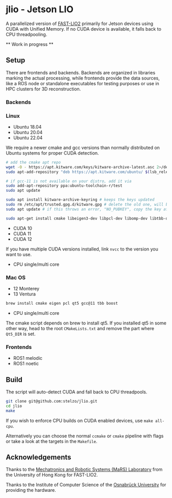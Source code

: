 # jlio - Jetson LIO

A parallelized version of [FAST-LIO2](https://github.com/hku-mars/FAST_LIO) primarily for Jetson devices using CUDA with Unified Memory. If no CUDA device is available, it falls back to CPU threadpooling.

** Work in progress **

## Setup
There are frontends and backends. Backends are organized in libraries marking the actual processing, while frontends provide the data sources, like a ROS node or standalone executables for testing purposes or use in HPC clusters for 3D reconstruction.

### Backends

### Linux
- Ubuntu 18.04
- Ubuntu 20.04
- Ubuntu 22.04

We require a newer cmake and gcc versions than normally distributed on Ubuntu systems for proper CUDA detection.
```bash
# add the cmake apt repo
wget -O - https://apt.kitware.com/keys/kitware-archive-latest.asc 2>/dev/null | gpg --dearmor - | sudo tee /etc/apt/trusted.gpg.d/kitware.gpg >/dev/null
sudo apt-add-repository "deb https://apt.kitware.com/ubuntu/ $(lsb_release -cs) main"

# if gcc-11 is not available on your distro, add it via
sudo add-apt-repository ppa:ubuntu-toolchain-r/test
sudo apt update

sudo apt install kitware-archive-keyring # keeps the keys updated
sudo rm /etc/apt/trusted.gpg.d/kitware.gpg # delete the old one, will be auto replaced at next update
sudo apt update # if this throws an error, "NO_PUBKEY", copy the key after and do sudo apt-key adv --keyserver keyserver.ubuntu.com --recv-key <KEY>

sudo apt-get install cmake libeigen3-dev libpcl-dev libomp-dev libtbb-dev libboost-dev gcc-11 g++-11
```

- CUDA 10
- CUDA 11
- CUDA 12

If you have multiple CUDA versions installed, link `nvcc` to the version you want to use.

- CPU single/multi core

### Mac OS
- 12 Monterey
- 13 Ventura

```bash
brew install cmake eigen pcl qt5 gcc@11 tbb boost
```

- CPU single/multi core

The cmake script depends on brew to install qt5. If you installed qt5 in some other way, head to the root `CMakeLists.txt` and remove the part where `Qt5_DIR` is set.

### Frontends
- ROS1 melodic
- ROS1 noetic


## Build
The script will auto-detect CUDA and fall back to CPU threadpools.
```bash
git clone git@github.com:stelzo/jlio.git
cd jlio
make
```
If you wish to enforce CPU builds on CUDA enabled devices, use `make all-cpu`.

Alternatively you can choose the normal `ccmake` or `cmake` pipeline with flags or take a look at the targets in the `Makefile`.

## Acknowledgements
Thanks to the [Mechatronics and Robotic Systems (MaRS) Laboratory](https://mars.hku.hk) from the University of Hong Kong for FAST-LIO2.

Thanks to the Institute of Computer Science of the [Osnabrück University](https://www.uni-osnabrueck.de/en/home/) for providing the hardware.
